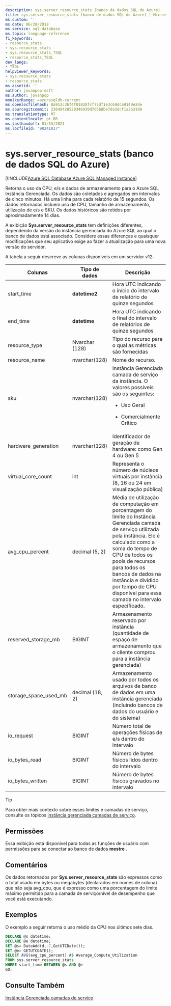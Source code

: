 ```yaml
---
description: sys.server_resource_stats (banco de dados SQL do Azure)
title: sys.server_resource_stats (banco de dados SQL do Azure) | Microsoft Docs
ms.custom: ''
ms.date: 06/28/2018
ms.service: sql-database
ms.topic: language-reference
f1_keywords:
- resource_stats
- sys.resource_stats
- sys.resource_stats_TSQL
- resource_stats_TSQL
dev_langs:
- TSQL
helpviewer_keywords:
- sys.resource_stats
- resource_stats
ms.assetid: ''
author: jovanpop-msft
ms.author: jovanpop
monikerRange: =azuresqldb-current
ms.openlocfilehash: 8a913c3bf4f01828fcf75df1e3c69dca9149e2de
ms.sourcegitcommit: 23649428528346930d7d5b8be7da3dcf1a2b3190
ms.translationtype: MT
ms.contentlocale: pt-BR
ms.lasthandoff: 01/15/2021
ms.locfileid: "98241817"
---
```

# <a name="sysserver_resource_stats-azure-sql-database"></a>sys.server_resource_stats (banco de dados SQL do Azure)
[!INCLUDE[Azure SQL Database Azure SQL Managed Instance](../../includes/applies-to-version/asdb-asdbmi.md)]

Retorna o uso da CPU, e/s e dados de armazenamento para o Azure SQL Instância Gerenciada. Os dados são coletados e agregados em intervalos de cinco minutos. Há uma linha para cada relatório de 15 segundos. Os dados retornados incluem uso de CPU, tamanho de armazenamento, utilização de e/s e SKU. Os dados históricos são retidos por aproximadamente 14 dias.

A exibição **Sys.server_resource_stats** tem definições diferentes, dependendo da versão do instância gerenciada do Azure SQL ao qual o banco de dados está associado. Considere essas diferenças e quaisquer modificações que seu aplicativo exige ao fazer a atualização para uma nova versão do servidor.
 
  
 A tabela a seguir descreve as colunas disponíveis em um servidor v12:  
  
|Colunas|Tipo de dados|Descrição|  
|----------------------------|---------------|-----------------|  
|start_time|**datetime2**|Hora UTC indicando o início do intervalo de relatório de quinze segundos|  
|end_time|**datetime**|Hora UTC indicando o final do intervalo de relatórios de quinze segundos|
|resource_type|Nvarchar (128)|Tipo do recurso para o qual as métricas são fornecidas|
|resource_name|nvarchar(128)|Nome do recurso.|
|sku|nvarchar(128)|Instância Gerenciada camada de serviço da instância. O valores possíveis são os seguintes: <br><ul><li>Uso Geral</li></ul><ul><li>Comercialmente Crítico</li></ul>|
|hardware_generation|nvarchar(128)|Identificador de geração de hardware: como Gen 4 ou Gen 5|
|virtual_core_count|int|Representa o número de núcleos virtuais por instância (8, 16 ou 24 em visualização pública)|
|avg_cpu_percent|decimal (5, 2)|Média de utilização de computação em porcentagem do limite do Instância Gerenciada camada de serviço utilizada pela instância. Ele é calculado como a soma do tempo de CPU de todos os pools de recursos para todos os bancos de dados na instância e dividido por tempo de CPU disponível para essa camada no intervalo especificado.|
|reserved_storage_mb|BIGINT|Armazenamento reservado por instância (quantidade de espaço de armazenamento que o cliente comprou para a instância gerenciada)|
|storage_space_used_mb|decimal (18, 2)|Armazenamento usado por todos os arquivos de banco de dados em uma instância gerenciada (incluindo bancos de dados do usuário e do sistema)|
|io_request|BIGINT|Número total de operações físicas de e/s dentro do intervalo|
|io_bytes_read|BIGINT|Número de bytes físicos lidos dentro do intervalo|
|io_bytes_written|BIGINT|Número de bytes físicos gravados no intervalo|

 
> [!TIP]  
>  Para obter mais contexto sobre esses limites e camadas de serviço, consulte os tópicos [instância gerenciada camadas de serviço](/azure/sql-database/sql-database-managed-instance#managed-instance-service-tiers).  
    
## <a name="permissions"></a>Permissões  
 Essa exibição está disponível para todas as funções de usuário com permissões para se conectar ao banco de dados **mestre** .  
  
## <a name="remarks"></a>Comentários  
 Os dados retornados por **Sys.server_resource_stats** são expressos como o total usado em bytes ou megabytes (declarados em nomes de coluna) que não seja avg_cpu, que é expresso como uma porcentagem do limite máximo permitido para a camada de serviço/nível de desempenho que você está executando.  
 
## <a name="examples"></a>Exemplos  
O exemplo a seguir retorna o uso médio da CPU nos últimos sete dias.  
  
```sql  
DECLARE @s datetime;  
DECLARE @e datetime;  
SET @s= DateAdd(d,-7,GetUTCDate());  
SET @e= GETUTCDATE();  
SELECT AVG(avg_cpu_percent) AS Average_Compute_Utilization   
FROM sys.server_resource_stats   
WHERE start_time BETWEEN @s AND @e  
GO;
```  
    
## <a name="see-also"></a>Consulte Também  
 [Instância Gerenciada camadas de serviço](/azure/sql-database/sql-database-managed-instance#managed-instance-service-tiers)

